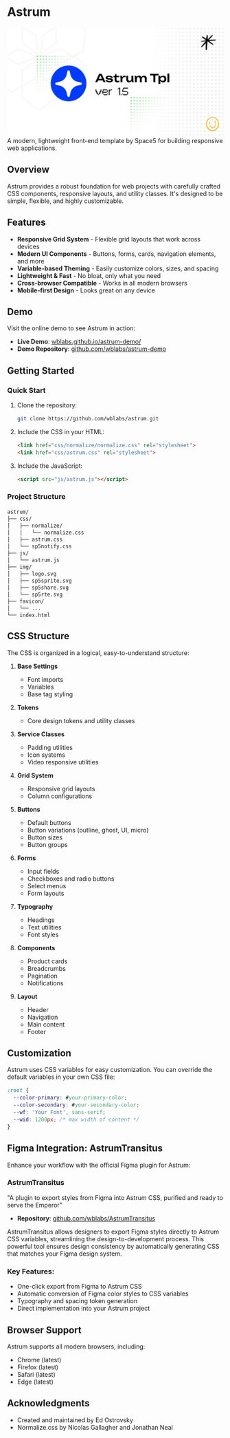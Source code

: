 # Astrum
<img src="img/600x300__main.png" alt="Astrum Hero image">
A modern, lightweight front-end template by Space5 for building responsive web applications.

## Overview

Astrum provides a robust foundation for web projects with carefully crafted CSS components, responsive layouts, and utility classes. It's designed to be simple, flexible, and highly customizable.


## Features

- **Responsive Grid System** - Flexible grid layouts that work across devices
- **Modern UI Components** - Buttons, forms, cards, navigation elements, and more
- **Variable-based Theming** - Easily customize colors, sizes, and spacing
- **Lightweight & Fast** - No bloat, only what you need
- **Cross-browser Compatible** - Works in all modern browsers
- **Mobile-first Design** - Looks great on any device

## Demo

Visit the online demo to see Astrum in action:

- **Live Demo**: [wblabs.github.io/astrum-demo/](https://wblabs.github.io/astrum-demo/)
- **Demo Repository**: [github.com/wblabs/astrum-demo](https://github.com/wblabs/astrum-demo)

## Getting Started

### Quick Start

1. Clone the repository:
   ```bash
   git clone https://github.com/wblabs/astrum.git
   ```

2. Include the CSS in your HTML:
   ```html
   <link href="css/normalize/normalize.css" rel="stylesheet">
   <link href="css/astrum.css" rel="stylesheet">
   ```

3. Include the JavaScript:
   ```html
   <script src="js/astrum.js"></script>
   ```

### Project Structure

```
astrum/
├── css/
│   ├── normalize/
│   │   └── normalize.css
│   ├── astrum.css
│   └── sp5notify.css
├── js/
│   └── astrum.js
├── img/
│   ├── logo.svg
│   ├── sp5sprite.svg
│   ├── sp5share.svg
│   └── sp5rte.svg
├── favicon/
│   └── ...
└── index.html
```

## CSS Structure

The CSS is organized in a logical, easy-to-understand structure:

1. **Base Settings**
    - Font imports
    - Variables
    - Base tag styling

2. **Tokens**
    - Core design tokens and utility classes

3. **Service Classes**
    - Padding utilities
    - Icon systems
    - Video responsive utilities

4. **Grid System**
    - Responsive grid layouts
    - Column configurations

5. **Buttons**
    - Default buttons
    - Button variations (outline, ghost, UI, micro)
    - Button sizes
    - Button groups

6. **Forms**
    - Input fields
    - Checkboxes and radio buttons
    - Select menus
    - Form layouts

7. **Typography**
    - Headings
    - Text utilities
    - Font styles

8. **Components**
    - Product cards
    - Breadcrumbs
    - Pagination
    - Notifications

9. **Layout**
    - Header
    - Navigation
    - Main content
    - Footer

## Customization

Astrum uses CSS variables for easy customization. You can override the default variables in your own CSS file:

```css
:root {
  --color-primary: #your-primary-color;
  --color-secondary: #your-secondary-color;
  --wf: 'Your Font', sans-serif;
  --wid: 1200px; /* max width of content */
}
```

## Figma Integration: AstrumTransitus

Enhance your workflow with the official Figma plugin for Astrum:

### AstrumTransitus

"A plugin to export styles from Figma into Astrum CSS, purified and ready to serve the Emperor"

- **Repository**: [github.com/wblabs/AstrumTransitus](https://github.com/wblabs/AstrumTransitus)

AstrumTransitus allows designers to export Figma styles directly to Astrum CSS variables, streamlining the design-to-development process. This powerful tool ensures design consistency by automatically generating CSS that matches your Figma design system.

### Key Features:
- One-click export from Figma to Astrum CSS
- Automatic conversion of Figma color styles to CSS variables
- Typography and spacing token generation
- Direct implementation into your Astrum project

## Browser Support

Astrum supports all modern browsers, including:

- Chrome (latest)
- Firefox (latest)
- Safari (latest)
- Edge (latest)

## Acknowledgments

- Created and maintained by Ed Ostrovsky
- Normalize.css by Nicolas Gallagher and Jonathan Neal
